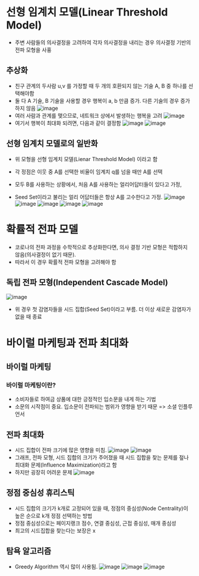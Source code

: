 # 선형 임계치 모델(Linear Threshold Model)
 - 주변 사람들의 의사결정을 고려하여 각자 의사결정을 내리는 경우 의사결정 기반의 전파 모형을 사횽
## 추상화
 - 친구 관계의 두사람 u,v 를 가정할 때 두 개의 호환되지 않는 기술 A, B 중 하나를 선택해야함
 - 둘 다 A 기술, B 기술을 사용할 경우 행복이 a, b 만큼 증가. 다른 기술의 경우 증가하지 않음 
 ![image](https://user-images.githubusercontent.com/43736669/108803329-c2b81c00-75dd-11eb-9148-72fc2eb3bee1.png) 
 - 여러 사람과 관계를 맺으므로, 네트워크 상에서 발생하는 행복을 고려
 ![image](https://user-images.githubusercontent.com/43736669/108803379-e24f4480-75dd-11eb-94fc-2cc6e0d02af2.png)
 - 여기서 행복이 최대화 되려면, 다음과 같이 결정함
 ![image](https://user-images.githubusercontent.com/43736669/108803445-0448c700-75de-11eb-9a36-db91cbb7d1a3.png) 
 ![image](https://user-images.githubusercontent.com/43736669/108803490-24788600-75de-11eb-95a6-e1f6fba19f51.png) 
## 선형 임계치 모델로의 일반화
 - 위 모형을 선형 임계치 모델(Lienar Threshold Model) 이라고 함
 - 각 정점은 이웃 중 A를 선택한 비율이 임계치 q를 넘을 때만 A를 선택
  
 - 모두 B를 사용하는 상황에서, 처음 A를 사용하는 얼리어답터들이 있다고 가정,
 - Seed Set이라고 불리는 얼리 어답터들은 항상 A를 고수한다고 가정.
 ![image](https://user-images.githubusercontent.com/43736669/108803622-7b7e5b00-75de-11eb-8e69-0d741def2b6d.png)
 ![image](https://user-images.githubusercontent.com/43736669/108803670-8fc25800-75de-11eb-81fd-6b17f4083b67.png)
 ![image](https://user-images.githubusercontent.com/43736669/108803707-ac5e9000-75de-11eb-8b64-e2609a0b141a.png)
 ![image](https://user-images.githubusercontent.com/43736669/108803747-c7c99b00-75de-11eb-939b-bf333a33dc92.png)
 ![image](https://user-images.githubusercontent.com/43736669/108803766-d4e68a00-75de-11eb-8a20-507de158225c.png)

# 확률적 전파 모델
- 코로나의 전파 과정을 수학적으로 추상화한다면, 의사 결정 기반 모형은 적합하지 않음(의사결정이 없기 때문).
- 따라서 이 경우 확률적 전파 모형을 고려해야 함
## 독립 전파 모형(Independent Cascade Model)
![image](https://user-images.githubusercontent.com/43736669/108803964-60f8b180-75df-11eb-98c9-b50c49015a12.png)
- 위 경우 첫 감염자들을 시드 집합(Seed Set)이라고 부름. 더 이상 새로운 감염자가 없을 때 종료

# 바이럴 마케팅과 전파 최대화
## 바이럴 마케팅
### 바이럴 마케팅이란?
 - 소비자들로 하여금 상품에 대한 긍정적인 입소문을 내게 하는 기법
 - 소문의 시작점이 중요. 입소문이 전파되는 범위가 영향을 받기 때문 => 소셜 인플루언서

## 전파 최대화
 - 시드 집합이 전파 크기에 많은 영향을 미침.
 ![image](https://user-images.githubusercontent.com/43736669/108804102-b634c300-75df-11eb-9958-8eb7e11887c9.png)
 ![image](https://user-images.githubusercontent.com/43736669/108804193-eb411580-75df-11eb-8781-27949b8a87c0.png)
 - 그래프, 전파 모형, 시드 집합의 크기가 주어졌을 때 시드 집합을 찾는 문제를 젚나 최대화 문제(Influence Maximization)라고 함 
 - 하지만 굉장히 어려운 문제
 ![image](https://user-images.githubusercontent.com/43736669/108804240-162b6980-75e0-11eb-8771-ee335529d608.png)

## 정점 중심성 휴리스틱
 - 시드 집합의 크기가 k개로 고정되어 있을 때, 정점의 중심성(Node Centrality)이 높은 순으로 k개 정점 선택하는 방법
 - 정점 중심성으로는 페이지랭크 점수, 연결 중심성, 근접 중심성, 매개 중심성
 - 최고의 시드집합을 찾는다는 보장은 x
 
## 탐욕 알고리즘
 - Greedy Algorithm 역시 많이 사용됨.
 ![image](https://user-images.githubusercontent.com/43736669/108804389-7b7f5a80-75e0-11eb-820f-598c95e83425.png)
 ![image](https://user-images.githubusercontent.com/43736669/108804358-65719a00-75e0-11eb-98a6-7c26c267c395.png)
 ![image](https://user-images.githubusercontent.com/43736669/108804377-715d5c00-75e0-11eb-8bb1-44ad2ecfd766.png)
